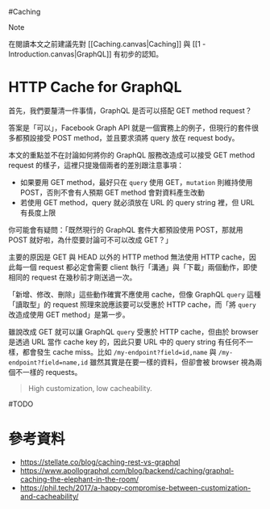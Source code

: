 #Caching 

>[!Note]
>在閱讀本文之前建議先對 [[Caching.canvas|Caching]] 與 [[1 - Introduction.canvas|GraphQL]] 有初步的認知。

# HTTP Cache for GraphQL

首先，我們要釐清一件事情，GraphQL 是否可以搭配 GET method request？

答案是「可以」，Facebook Graph API 就是一個實務上的例子，但現行的套件很多都預設接受 POST method，並且要求須將 query 放在 request body。

本文的重點並不在討論如何將你的 GraphQL 服務改造成可以接受 GET method request 的樣子，這裡只提幾個兩者的差別跟注意事項：

- 如果要用 GET method，最好只在 `query` 使用 GET，`mutation` 則維持使用 POST，否則不會有人預期 GET method 會對資料產生改動
- 若使用 GET method，query 就必須放在 URL 的 query string 裡，但 URL 有長度上限

你可能會有疑問：「既然現行的 GraphQL 套件大都預設使用 POST，那就用 POST 就好啦，為什麼要討論可不可以改成 GET？」

主要的原因是 GET 與 HEAD 以外的 HTTP method 無法使用 HTTP cache，因此每一個 request 都必定會需要 client 執行「溝通」與「下載」兩個動作，即使相同的 request 在幾秒前才剛送過一次。

「新增、修改、刪除」這些動作確實不應使用 cache，但像 GraphQL `query` 這種「讀取型」的 request 照理來說應該要可以受惠於 HTTP cache，而「將 `query` 改造成使用 GET method」是第一步。

雖說改成 GET 就可以讓 GraphQL `query` 受惠於 HTTP cache，但由於 browser 是透過 URL 當作 cache key 的，因此只要 URL 中的 query string 有任何不一樣，都會發生 cache miss。比如 `/my-endpoint?field=id,name` 與 `/my-endpoint?field=name,id` 雖然其實是在要一樣的資料，但卻會被 browser 視為兩個不一樣的 requests。

>High customization, low cacheability.

#TODO

# 參考資料

- <https://stellate.co/blog/caching-rest-vs-graphql>
- <https://www.apollographql.com/blog/backend/caching/graphql-caching-the-elephant-in-the-room/>
- <https://phil.tech/2017/a-happy-compromise-between-customization-and-cacheability/>
